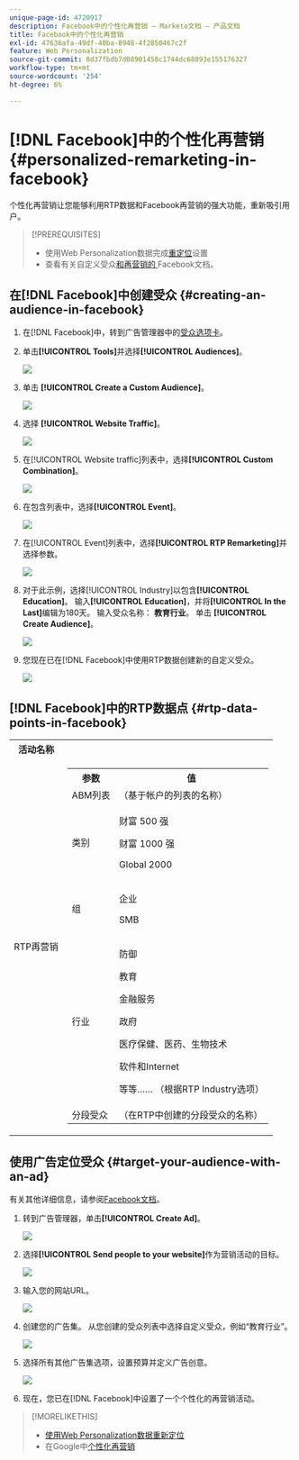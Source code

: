 ```yaml
---
unique-page-id: 4720917
description: Facebook中的个性化再营销 — Marketo文档 — 产品文档
title: Facebook中的个性化再营销
exl-id: 47636afa-49df-40ba-8948-4f2850467c2f
feature: Web Personalization
source-git-commit: 0d37fbdb7d08901458c1744dc68893e155176327
workflow-type: tm+mt
source-wordcount: '254'
ht-degree: 6%

---
```


# [!DNL Facebook]中的个性化再营销 {#personalized-remarketing-in-facebook}

个性化再营销让您能够利用RTP数据和Facebook再营销的强大功能，重新吸引用户。

>[!PREREQUISITES]
>
>* 使用Web Personalization数据完成[重定位](/help/marketo/product-docs/web-personalization/website-retargeting/retargeting-with-web-personalization-data.md)设置
>* 查看有关自定义受众[和再营销的](https://developers.facebook.com/docs/ads-for-websites/website-custom-audiences/getting-started#install-the-pixel)[ ](https://developers.facebook.com/docs/ads-for-websites/website-custom-audiences/getting-started#install-the-pixel)Facebook文档。

## 在[!DNL Facebook]中创建受众 {#creating-an-audience-in-facebook}

1. 在[!DNL Facebook]中，转到广告管理器中的[受众选项卡](https://www.facebook.com/ads/audience_manager)。

1. 单击&#x200B;**[!UICONTROL Tools]**&#x200B;并选择&#x200B;**[!UICONTROL Audiences]**。

   ![](assets/one-1.png)

1. 单击 **[!UICONTROL Create a Custom Audience]**。

   ![](assets/two-1.png)

1. 选择 **[!UICONTROL Website Traffic]**。

   ![](assets/image2015-1-19-16-3a32-3a2.png)

1. 在[!UICONTROL Website traffic]列表中，选择&#x200B;**[!UICONTROL Custom Combination]**。

   ![](assets/image2015-1-19-16-3a33-3a21.png)

1. 在包含列表中，选择&#x200B;**[!UICONTROL Event]**。

   ![](assets/image2015-1-19-16-3a34-3a9.png)

1. 在[!UICONTROL Event]列表中，选择&#x200B;**[!UICONTROL RTP Remarketing]**&#x200B;并选择参数。

   ![](assets/image2015-1-19-16-3a52-3a29.png)

1. 对于此示例，选择[!UICONTROL Industry]以包含&#x200B;**[!UICONTROL Education]**。 输入&#x200B;**[!UICONTROL Education]**，并将&#x200B;**[!UICONTROL In the Last]**&#x200B;编辑为180天。 输入受众名称： **教育行业**。 单击 **[!UICONTROL Create Audience]**。

   ![](assets/image2015-1-19-16-3a56-3a15.png)

1. 您现在已在[!DNL Facebook]中使用RTP数据创建新的自定义受众。

   ![](assets/image2015-1-19-16-3a59-3a2.png)

## [!DNL Facebook]中的RTP数据点 {#rtp-data-points-in-facebook}

<table> 
 <tbody> 
  <tr> 
   <th>活动名称</th> 
   <th> </th> 
  </tr> 
  <tr> 
   <td>RTP再营销</td> 
   <td> 
    <div> 
     <table> 
      <tbody> 
       <tr> 
        <th>参数</th> 
        <th>值</th> 
       </tr> 
       <tr> 
        <td>ABM列表</td> 
        <td>（基于帐户的列表的名称）</td> 
       </tr> 
       <tr> 
        <td colspan="1">类别</td> 
        <td colspan="1"><p>财富 500 强</p><p>财富 1000 强</p><p>Global 2000</p></td> 
       </tr> 
       <tr> 
        <td colspan="1">组</td> 
        <td colspan="1"><p>企业</p><p>SMB</p></td> 
       </tr> 
       <tr> 
        <td>行业</td> 
        <td><p>防御</p><p>教育</p><p>金融服务</p><p>政府</p><p>医疗保健、医药、生物技术</p><p>软件和Internet</p><p>等等…… （根据RTP Industry选项）</p></td> 
       </tr> 
       <tr> 
        <td colspan="1">分段受众</td> 
        <td colspan="1">（在RTP中创建的分段受众的名称）</td> 
       </tr> 
      </tbody> 
     </table> 
    </div></td> 
  </tr> 
 </tbody> 
</table>

## 使用广告定位受众 {#target-your-audience-with-an-ad}

有关其他详细信息，请参阅[Facebook文档](https://developers.facebook.com/docs/ads-for-websites/website-custom-audiences/getting-started#target-your-audience)。

1. 转到广告管理器，单击&#x200B;**[!UICONTROL Create Ad]**。

   ![](assets/image2015-1-19-17-3a10-3a19.png)

1. 选择&#x200B;**[!UICONTROL Send people to your website]**&#x200B;作为营销活动的目标。

   ![](assets/image2015-1-19-17-3a11-3a20.png)

1. 输入您的网站URL。

   ![](assets/image2015-1-19-17-3a12-3a39.png)

1. 创建您的广告集。 从您创建的受众列表中选择自定义受众，例如“教育行业”。

   ![](assets/image2015-1-19-17-3a18-3a13.png)

1. 选择所有其他广告集选项，设置预算并定义广告创意。

   ![](assets/image2015-1-19-17-3a19-3a25.png)

1. 现在，您已在[!DNL Facebook]中设置了一个个性化的再营销活动。

>[!MORELIKETHIS]
>
>* [使用Web Personalization数据重新定位](/help/marketo/product-docs/web-personalization/website-retargeting/retargeting-with-web-personalization-data.md)
>* 在Google中[个性化再营销](/help/marketo/product-docs/web-personalization/website-retargeting/personalized-remarketing-in-google.md)
